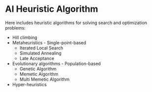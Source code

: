 # AI Heuristic Algorithm

Here includes heuristic algorithms for solving search and optimization problems:
- Hill climbing
- Metaheuristics - Single-point-based
  - Iterated Local Search
  - Simulated Annealing
  - Late Acceptance
- Evolutionary algorithms - Population-based
  - Genetic Algorithm
  - Memetic Algorithm
  - Multi Memetic Algorithm
- Hyper-heuristics
